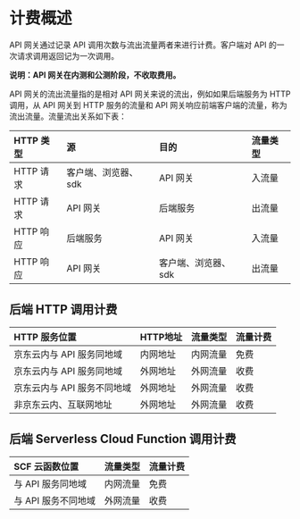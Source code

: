 # 计费概述
API 网关通过记录 API 调用次数与流出流量两者来进行计费。客户端对 API 的一次请求调用返回记为一次调用。

**说明：API 网关在内测和公测阶段，不收取费用。**


API 网关的流出流量指的是相对 API 网关来说的流出，例如如果后端服务为 HTTP 调用，从 API 网关到 HTTP 服务的流量和 API 网关响应前端客户端的流量，称为流出流量。流量流出关系如下表：

| HTTP 类型 | 源  | 目的  | 流量类型 |
| :- | :- | :- | :- |
|  HTTP 请求  |  客户端、浏览器、sdk  |  API 网关    |	  入流量   |	
|  HTTP 请求  |  API 网关 |   后端服务   |	 出流量    |	
|  HTTP 响应  |  后端服务 | API 网关     |	  入流量   |	
|  HTTP 响应  |  API 网关 |   客户端、浏览器、sdk   |	 出流量    |	

## 后端 HTTP 调用计费
| HTTP 服务位置 | HTTP地址  | 流量类型  | 流量计费 |
| :- | :- | :- | :- |
|  京东云内与 API 服务同地域  | 内网地址  |  内网流量    |	  免费  |	
|  京东云内与 API 服务同地域  |  外网地址 |  外网流量   |	 收费    |	
|  京东云内与 API 服务不同地域  |  外网地址 | 外网流量     |	  收费   |	
|  非京东云内、互联网地址  |  外网地址 |   外网流量   |	 收费   |	


## 后端 Serverless Cloud Function 调用计费
| SCF 云函数位置 | 流量类型    | 流量计费 |
| :- | :- | :- | 
|  与 API 服务同地域  | 内网流量  |  免费    |	
|  与 API 服务不同地域  |  外网流量 |  收费   |


		
		
		
